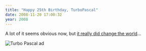```yaml
---
title: "Happy 25th Birthday, TurboPascal"
date: 2008-11-20 17:00:32
year: 2008
---
```

A lot of it seems obvious now, but <a href="http://www.ddj.com/blog/portal/archives/2008/11/turbo_pascals_u.html">it really did change the world</a>…

<img src="{{'/files/2008/11/turbopascalv1bytead_814.jpg' | relative_url}}" alt="Turbo Pascal ad" class="centered">
